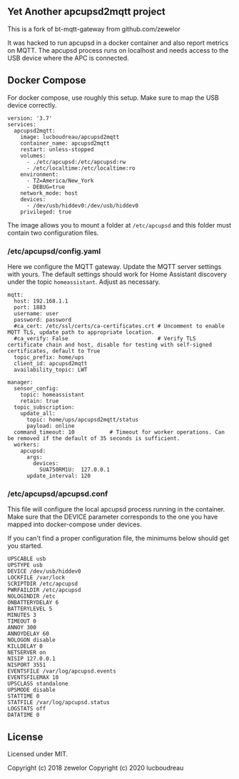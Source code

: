 
## Yet Another apcupsd2mqtt project

This is a fork of bt-mqtt-gateway from github.com/zewelor 

It was hacked to run apcupsd in a docker container and also report metrics on MQTT. The apcupsd process runs on localhost and needs access to the USB device where the APC is connected.

## Docker Compose

For docker compose, use roughly this setup. Make sure to map the USB device correctly. 

```
version: '3.7'
services:
  apcupsd2mqtt:
    image: lucboudreau/apcupsd2mqtt
    container_name: apcupsd2mqtt
    restart: unless-stopped
    volumes:
      - ./etc/apcupsd:/etc/apcupsd:rw
      - /etc/localtime:/etc/localtime:ro
    environment:
      - TZ=America/New_York
      - DEBUG=true
    network_mode: host
    devices:
      - /dev/usb/hiddev0:/dev/usb/hiddev0
    privileged: true
```

The image allows you to mount a folder at ``/etc/apcupsd`` and this folder must contain two configuration files.

### /etc/apcupsd/config.yaml

Here we configure the MQTT gateway. Update the MQTT server settings with yours. The default settings should work for Home Assistant discovery under the topic ``homeassistant``. Adjust as necessary.

```
mqtt:
  host: 192.168.1.1
  port: 1883
  username: user
  password: password
  #ca_cert: /etc/ssl/certs/ca-certificates.crt # Uncomment to enable MQTT TLS, update path to appropriate location.
  #ca_verify: False                            # Verify TLS certificate chain and host, disable for testing with self-signed certificates, default to True
  topic_prefix: home/ups
  client_id: apcupsd2mqtt
  availability_topic: LWT

manager:
  sensor_config:
    topic: homeassistant
    retain: true
  topic_subscription:
    update_all:
      topic: home/ups/apcupsd2mqtt/status
      payload: online
  command_timeout: 10           # Timeout for worker operations. Can be removed if the default of 35 seconds is sufficient.
  workers:
    apcupsd:
      args:
        devices:
          SUA750RM1U:  127.0.0.1
      update_interval: 120
```

### /etc/apcupsd/apcupsd.conf

This file will configure the local apcupsd process running in the container. Make sure that the DEVICE parameter corresponds to the one you have mapped into docker-compose under devices.

If you can't find a proper configuration file, the minimums below should get you started.

```
UPSCABLE usb
UPSTYPE usb
DEVICE /dev/usb/hiddev0
LOCKFILE /var/lock
SCRIPTDIR /etc/apcupsd
PWRFAILDIR /etc/apcupsd
NOLOGINDIR /etc
ONBATTERYDELAY 6
BATTERYLEVEL 5
MINUTES 3
TIMEOUT 0
ANNOY 300
ANNOYDELAY 60
NOLOGON disable
KILLDELAY 0
NETSERVER on
NISIP 127.0.0.1
NISPORT 3551
EVENTSFILE /var/log/apcupsd.events
EVENTSFILEMAX 10
UPSCLASS standalone
UPSMODE disable
STATTIME 0
STATFILE /var/log/apcupsd.status
LOGSTATS off
DATATIME 0
```

## License

Licensed under MIT.

Copyright (c) 2018 zewelor
Copyright (c) 2020 lucboudreau
